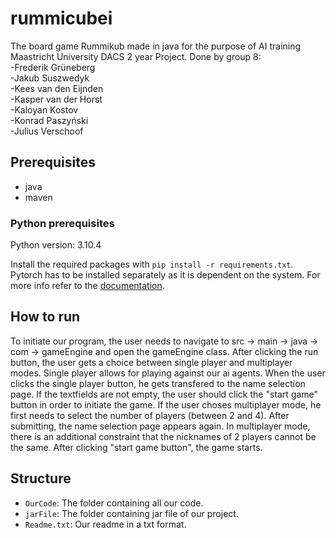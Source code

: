 # rummicubei
The board game Rummikub made in java for the purpose of AI training Maastricht University DACS 2 year Project.
Done by group 8: <br />
-Frederik Grüneberg <br />
-Jakub Suszwedyk <br />
-Kees van den Eijnden <br />
-Kasper van der Horst <br />
-Kaloyan Kostov <br />
-Konrad Paszyński <br />
-Julius Verschoof <br />

## Prerequisites
- java
- maven

### Python prerequisites

Python version: 3.10.4

Install the required packages with `pip install -r requirements.txt`.
Pytorch has to be installed separately as it is dependent on the system. For more info
refer to the [documentation](https://pytorch.org/get-started/locally/).


## How to run

To initiate our program, the user needs to navigate to src -> main -> java -> com -> gameEngine and open the gameEngine class. After clicking the run button, the user gets a choice between single player and multiplayer modes. Single player allows for playing against our ai agents. When the user clicks the single player button, he gets transfered to the name selection page. If the textfields are not empty, the user should click the "start game" button in order to initiate the game. If the user choses multiplayer mode, he first needs to select the number of players (between 2 and 4). After submitting, the name selection page appears again. In multiplayer mode, there is an additional constraint that the nicknames of 2 players cannot be the same. After clicking "start game button", the game starts.

## Structure

- `OurCode`: The folder containing all our code.
- `jarFile`: The folder containing jar file of our project.
- `Readme.txt`: Our readme in a txt format.
